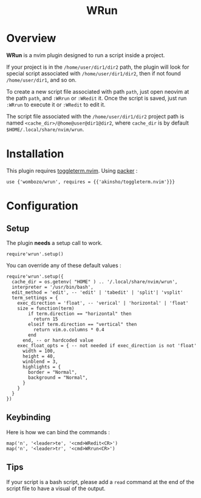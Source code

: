 <!-- panvimdoc-ignore-start -->

<h1 align="center">
  WRun
</h1>

# Overview

<b>WRun</b> is a nvim plugin designed to run a script inside a project.

If your project is in the `/home/user/dir1/dir2` path, the plugin will look for special script associated with `/home/user/dir1/dir2`, then if not found `/home/user/dir1`, and so on.

To create a new script file associated with path `path`, just open neovim at the path `path`, and `:WRrun` or `:WRedit` it. Once the script is saved, just run `:WRrun` to execute it or `:WRedit` to edit it.

The script file associated with the `/home/user/dir1/dir2` project path is named `<cache_dir>/@home@user@dir1@dir2`, where `cache_dir` is by default `$HOME/.local/share/nvim/wrun`.


# Installation

This plugin requires [toggleterm.nvim](https://github.com/akinsho/toggleterm.nvim). Using [packer](https://github.com/wbthomason/packer.nvim) :

```
use {'wombozo/wrun', requires = {{'akinsho/toggleterm.nvim'}}}
```

# Configuration

## Setup

The plugin <b>needs</b> a setup call to work.

```
require'wrun'.setup()
```

You can override any of these default values :

```
require'wrun'.setup({
  cache_dir = os.getenv( "HOME" ) .. '/.local/share/nvim/wrun',
  interpreter = '/usr/bin/bash',
  edit_method = 'edit', -- 'edit' | 'tabedit' | 'split'| 'vsplit'
  term_settings = {
    exec_direction = 'float', -- 'verical' | 'horizontal' | 'float'
    size = function(term)
        if term.direction == "horizontal" then
          return 15
        elseif term.direction == "vertical" then
          return vim.o.columns * 0.4
        end
      end, -- or hardcoded value
    exec_float_opts = { -- not needed if exec_direction is not 'float'  
      width = 100,
      height = 40,
      winblend = 3,
      highlights = {
        border = "Normal",
        background = "Normal",
      }
    }
  }
})
```

## Keybinding

Here is how we can bind the commands :
  
``` 
map('n', '<leader>te', '<cmd>WRedit<CR>')
map('n', '<leader>tr', '<cmd>WRrun<CR>')
```

## Tips

If your script is a bash script, please add a `read` command at the end of the script file to have a visual of the output.
